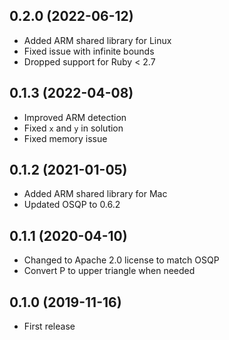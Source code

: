 ## 0.2.0 (2022-06-12)

- Added ARM shared library for Linux
- Fixed issue with infinite bounds
- Dropped support for Ruby < 2.7

## 0.1.3 (2022-04-08)

- Improved ARM detection
- Fixed `x` and `y` in solution
- Fixed memory issue

## 0.1.2 (2021-01-05)

- Added ARM shared library for Mac
- Updated OSQP to 0.6.2

## 0.1.1 (2020-04-10)

- Changed to Apache 2.0 license to match OSQP
- Convert P to upper triangle when needed

## 0.1.0 (2019-11-16)

- First release
